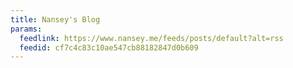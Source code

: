 ```yaml
---
title: Nansey's Blog
params:
  feedlink: https://www.nansey.me/feeds/posts/default?alt=rss
  feedid: cf7c4c83c10ae547cb88182847d0b609
---
```

